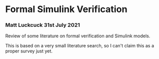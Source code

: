 # Formal Simulink Verification
### Matt Luckcuck 31st July 2021

Review of some literature on formal verification and Simulink models.

This is based on a very small literature search, so I can't claim this as a proper survey just yet.